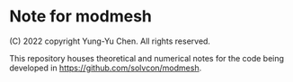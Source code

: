 # Note for modmesh

(C) 2022 copyright Yung-Yu Chen.  All rights reserved.

This repository houses theoretical and numerical notes for the code being
developed in https://github.com/solvcon/modmesh.

<!-- vim: set ft=markdown ff=unix tw=79: -->